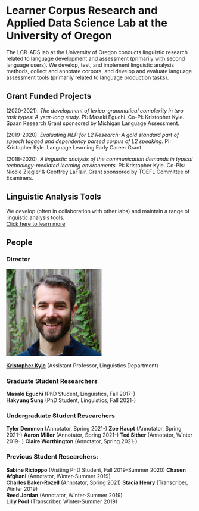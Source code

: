 # Learner Corpus Research and Applied Data Science Lab at the University of Oregon

The LCR-ADS lab at the University of Oregon conducts linguistic research related to language development and assessment (primarily with second language users). We develop, test, and implement linguistic analysis methods, collect and annotate corpora, and develop and evaluate language assessment tools (primarily related to language production tasks).

## Grant Funded Projects
(2020-2021). *The development of lexico-grammatical complexity in two task types: A year-long study.* PI: Masaki Eguchi. Co-PI: Kristopher Kyle. Spaan Research Grant sponsored by Michigan Language Assessment.

(2019-2020). *Evaluating NLP for L2 Research: A gold standard part of speech tagged and dependency parsed corpus of L2 speaking.* PI: Kristopher Kyle. Language Learning Early Career Grant.

(2018-2020). *A linguistic analysis of the communication demands in typical technology-mediated learning environments.* PI: Kristopher Kyle. Co-PIs: Nicole Ziegler & Geoffrey LaFlair. Grant sponsored by TOEFL Committee of Examiners.

## Linguistic Analysis Tools
We develop (often in collaboration with other labs) and maintain a range of linguistic analysis tools.   
[Click here to learn more](www.linguisticanalysistools.org)

## People
### Director

<img src="images/Kyle_Bio.jpg" width="256" title="Kris Kyle Bio Picture">

**[Kristopher Kyle](www.kristopherkyle.com)** (Assistant Professor, Linguistics Department)  

### Graduate Student Researchers
**Masaki Eguchi** (PhD Student, Linguistics, Fall 2017-)  
**Hakyung Sung** (PhD Student, Linguistics, Fall 2021-)


### Undergraduate Student Researchers
**Tyler Demmon** (Annotator, Spring 2021-)
**Zoe Haupt** (Annotator, Spring 2021-)
**Aaron Miller** (Annotator, Spring 2021-)
**Ted Sither** (Annotator, Winter 2019- )
**Claire Worthington** (Annotator, Spring 2021-)



### Previous Student Researchers:
**Sabine Ricioppo** (Visiting PhD Student, Fall 2019-Summer 2020)
**Chasen Afghani** (Annotator, Winter-Summer 2019)  
**Charles Baker-Rozell** (Annotator, Spring 2021)
**Stacia Henry** (Transcriber, Winter 2019)  
**Reed Jordan** (Annotator, Winter-Summer 2019)  
**Lilly Pool** (Transcriber, Winter-Summer 2019)
